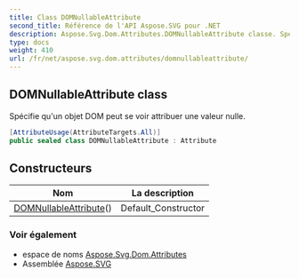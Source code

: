 ```yaml
---
title: Class DOMNullableAttribute
second_title: Référence de l'API Aspose.SVG pour .NET
description: Aspose.Svg.Dom.Attributes.DOMNullableAttribute classe. Spécifie quun objet DOM peut se voir attribuer une valeur nulle.
type: docs
weight: 410
url: /fr/net/aspose.svg.dom.attributes/domnullableattribute/
---
```

## DOMNullableAttribute class

Spécifie qu'un objet DOM peut se voir attribuer une valeur nulle.

```csharp
[AttributeUsage(AttributeTargets.All)]
public sealed class DOMNullableAttribute : Attribute
```

## Constructeurs

| Nom | La description |
| --- | --- |
| [DOMNullableAttribute](domnullableattribute/)() | Default_Constructor |

### Voir également

* espace de noms [Aspose.Svg.Dom.Attributes](../../aspose.svg.dom.attributes/)
* Assemblée [Aspose.SVG](../../)



